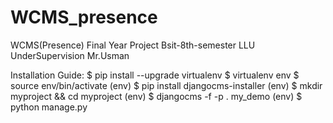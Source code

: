 # WCMS_presence
WCMS(Presence) Final Year Project Bsit-8th-semester LLU UnderSupervision Mr.Usman

Installation Guide:
$ pip install --upgrade virtualenv
$ virtualenv env
$ source env/bin/activate
(env) $ pip install djangocms-installer
(env) $ mkdir myproject && cd myproject
(env) $ djangocms -f -p . my_demo
(env) $ python manage.py


